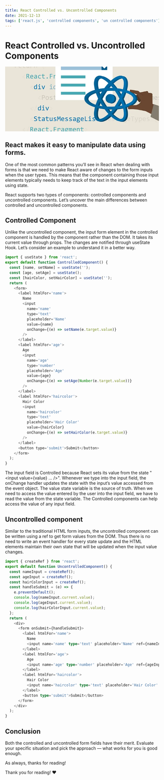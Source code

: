 ```yaml
---
title: React Controlled vs. Uncontrolled Components
date: 2021-12-13
tags: ['react.js', 'controlled components', 'un controlled components']
---
```


# React Controlled vs. Uncontrolled Components

![Alt text](/images/react-controlled-vs-uncontrolled-components.png)

## React makes it easy to manipulate data using forms.

One of the most common patterns you’ll see in React when dealing with forms is that we need to make
React aware of changes to the form inputs when the user types. This means that the component
containing those input elements typically needs to keep track of the text in the input elements
using state.

React supports two types of components: controlled components and uncontrolled components. Let’s
uncover the main differences between controlled and uncontrolled components.

## Controlled Component

Unlike the uncontrolled component, the input form element in the controlled component is handled by
the component rather than the DOM. It takes its current value through props. The changes are
notified through useState Hook. Let’s consider an example to understand it in a better way.

```javascript
import { useState } from 'react';
export default function ControlledComponent() {
  const [name, setName] = useState('');
  const [age, setAge] = useState();
  const [hairColor, setHairColor] = useState('');
  return (
    <form>
      <label htmlFor='name'>
        Name
        <input
          name='name'
          type='text'
          placeholder='Name'
          value={name}
          onChange={(e) => setName(e.target.value)}
        />
      </label>
      <label htmlFor='age'>
        Age
        <input
          name='age'
          type='number'
          placeholder='Age'
          value={age}
          onChange={(e) => setAge(Number(e.target.value))}
        />
      </label>
      <label htmlFor='haircolor'>
        Hair Color
        <input
          name='haircolor'
          type='text'
          placeholder='Hair Color'
          value={hairColor}
          onChange={(e) => setHairColor(e.target.value)}
        />
      </label>
      <button type='submit'>Submit</button>
    </form>
  );
}
```

The input field is Controlled because React sets its value from the state "<input value={value} …
/>". Whenever we type into the input field, the onChange handler updates the state with the input’s
value accessed from the event object. The value state variable is the source of truth. When we need
to access the value entered by the user into the input field, we have to read the value from the
state variable. The Controlled components can help access the value of any input field.

## Uncontrolled component

Similar to the traditional HTML form inputs, the uncontrolled component can be written using a ref
to get form values from the DOM. Thus there is no need to write an event handler for every state
update and the HTML elements maintain their own state that will be updated when the input value
changes.

```ts
import { createRef } from 'react';
export default function UncontrolledComponent() {
  const nameInput = createRef();
  const ageInput = createRef();
  const hairColorInput = createRef();
  const handleSubmit = (e) => {
    e.preventDefault();
    console.log(nameInput.current.value);
    console.log(ageInput.current.value);
    console.log(hairColorInput.current.value);
  };
  return (
    <div>
      <form onSubmit={handleSubmit}>
        <label htmlFor='name'>
          Name
          <input name='name' type='text' placeholder='Name' ref={nameInput} />
        </label>
        <label htmlFor='age'>
          Age
          <input name='age' type='number' placeholder='Age' ref={ageInput} />
        </label>
        <label htmlFor='haircolor'>
          Hair Color
          <input name='haircolor' type='text' placeholder='Hair Color' ref={hairColorInput} />
        </label>
        <button type='submit'>Submit</button>
      </form>
    </div>
  );
}
```

## Conclusion

Both the controlled and uncontrolled form fields have their merit. Evaluate your specific situation
and pick the approach — what works for you is good enough.

As always, thanks for reading!

Thank you for reading! ❤️

